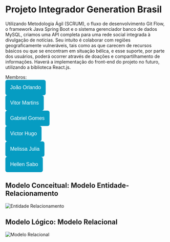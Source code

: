 # Projeto Integrador Generation Brasil

Utilizando Metodologia Ágil (SCRUM), o fluxo de desenvolvimento Git Flow, o framework Java Spring Boot e o sistema gerenciador banco de dados MySQL, criamos uma API completa para uma rede social integrada à divulgação de notícias. Seu intuito é colaborar com regiões geograficamente vulneráveis, tais como as que carecem de recursos básicos ou que se encontram em situação bélica, e esse suporte, por parte dos usuários, poderá ocorrer através de doações e compartilhamento de informações. Haverá a implementação do front-end do projeto no futuro, utilizando a biblioteca React.js.

Membros: <br>
<a href="https://github.com/JohnnHere"><button style="background: #069cc2; border-radius: 6px; padding: 15px; cursor: pointer; color: #fff; border: none; font-size: 16px;">João Orlando</button></a>
<br>
<a href="https://github.com/vitormartinsxd"><button style="background: #069cc2; border-radius: 6px; padding: 15px; cursor: pointer; color: #fff; border: none; font-size: 16px;">Vitor Martins</button></a>
<br>
<a href="https://github.com/gabrxgomes"><button style="background: #069cc2; border-radius: 6px; padding: 15px; cursor: pointer; color: #fff; border: none; font-size: 16px;">Gabriel Gomes</button></a>
<br>
<a href="https://github.com/vhpcastro"><button style="background: #069cc2; border-radius: 6px; padding: 15px; cursor: pointer; color: #fff; border: none; font-size: 16px;">Victor Hugo</button></a>
<br>
<a href="https://github.com/melissaJll"><button style="background: #069cc2; border-radius: 6px; padding: 15px; cursor: pointer; color: #fff; border: none; font-size: 16px;">Melissa Julia</button></a>
<br>
<a href="https://github.com/HellenSabo"><button style="background: #069cc2; border-radius: 6px; padding: 15px; cursor: pointer; color: #fff; border: none; font-size: 16px;">Hellen Sabo</button></a>
<br>

## Modelo Conceitual: Modelo Entidade-Relacionamento

![Entidade Relacionamento](https://user-images.githubusercontent.com/92900668/186030281-6c741b7f-6ecf-44fa-a0bd-41863c13993d.png)

## Modelo Lógico: Modelo Relacional

![Modelo Relacional](https://user-images.githubusercontent.com/92900668/186030104-2e6cdc70-0ffb-4a90-93eb-c17e2d6f633a.png)
